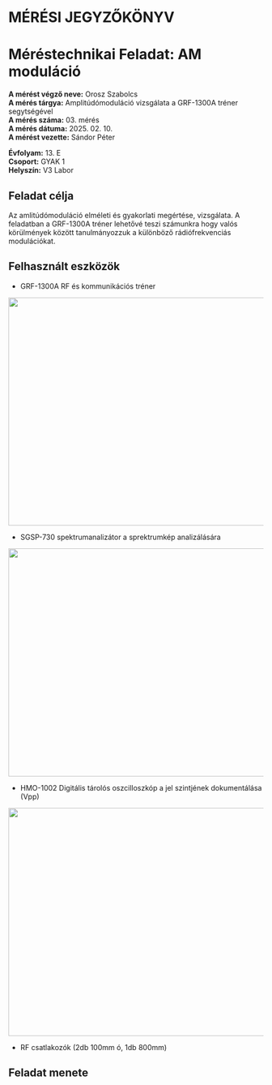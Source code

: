 # MÉRÉSI JEGYZŐKÖNYV   
# Méréstechnikai Feladat: AM moduláció     

**A mérést végző neve:** Orosz Szabolcs  
**A mérés tárgya:**   Amplitúdómoduláció vizsgálata a GRF-1300A tréner segytségével   
**A mérés száma:** 03. mérés    
**A mérés dátuma:** 2025. 02. 10.    
**A mérést vezette:** Sándor Péter    

**Évfolyam:** 13. E  
**Csoport:** GYAK 1   
**Helyszín:** V3 Labor  

## Feladat célja  
Az amlitúdómoduláció elméleti és gyakorlati megértése, vizsgálata. A feladatban a GRF-1300A tréner lehetővé teszi számunkra hogy valós körülmények között tanulmányozzuk a különböző rádiófrekvenciás modulációkat.   

## Felhasznált eszközök  

- GRF-1300A RF és kommunikációs tréner   
<img src="https://github.com/user-attachments/assets/5e5bd55e-ed30-420f-baea-2ec80518b9e6" width="700" height="450">  

- SGSP-730 spektrumanalizátor a sprektrumkép analizálására  
<img src="https://github.com/user-attachments/assets/5ab7d7a6-8a7a-4621-bd9f-c9256793a1e0" width="700" height="450">   

- HMO-1002 Digitális tárolós oszcilloszkóp a jel szintjének dokumentálása (Vpp)
<img src="https://github.com/user-attachments/assets/96c4bf16-b858-4524-9d90-8d6bdc9318f2" width="700" height="450">  

- RF csatlakozók  (2db 100mm ó, 1db 800mm)   

## Feladat menete  
